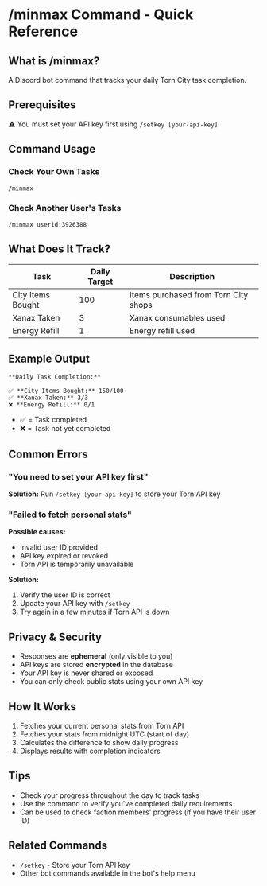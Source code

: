 # /minmax Command - Quick Reference

## What is /minmax?
A Discord bot command that tracks your daily Torn City task completion.

## Prerequisites
⚠️ You must set your API key first using `/setkey [your-api-key]`

## Command Usage

### Check Your Own Tasks
```
/minmax
```

### Check Another User's Tasks
```
/minmax userid:3926388
```

## What Does It Track?

| Task | Daily Target | Description |
|------|--------------|-------------|
| City Items Bought | 100 | Items purchased from Torn City shops |
| Xanax Taken | 3 | Xanax consumables used |
| Energy Refill | 1 | Energy refill used |

## Example Output

```
**Daily Task Completion:**

✅ **City Items Bought:** 150/100
✅ **Xanax Taken:** 3/3
❌ **Energy Refill:** 0/1
```

- ✅ = Task completed
- ❌ = Task not yet completed

## Common Errors

### "You need to set your API key first"
**Solution:** Run `/setkey [your-api-key]` to store your Torn API key

### "Failed to fetch personal stats"
**Possible causes:**
- Invalid user ID provided
- API key expired or revoked
- Torn API is temporarily unavailable

**Solution:** 
1. Verify the user ID is correct
2. Update your API key with `/setkey`
3. Try again in a few minutes if Torn API is down

## Privacy & Security

- Responses are **ephemeral** (only visible to you)
- API keys are stored **encrypted** in the database
- Your API key is never shared or exposed
- You can only check public stats using your own API key

## How It Works

1. Fetches your current personal stats from Torn API
2. Fetches your stats from midnight UTC (start of day)
3. Calculates the difference to show daily progress
4. Displays results with completion indicators

## Tips

- Check your progress throughout the day to track tasks
- Use the command to verify you've completed daily requirements
- Can be used to check faction members' progress (if you have their user ID)

## Related Commands

- `/setkey` - Store your Torn API key
- Other bot commands available in the bot's help menu
